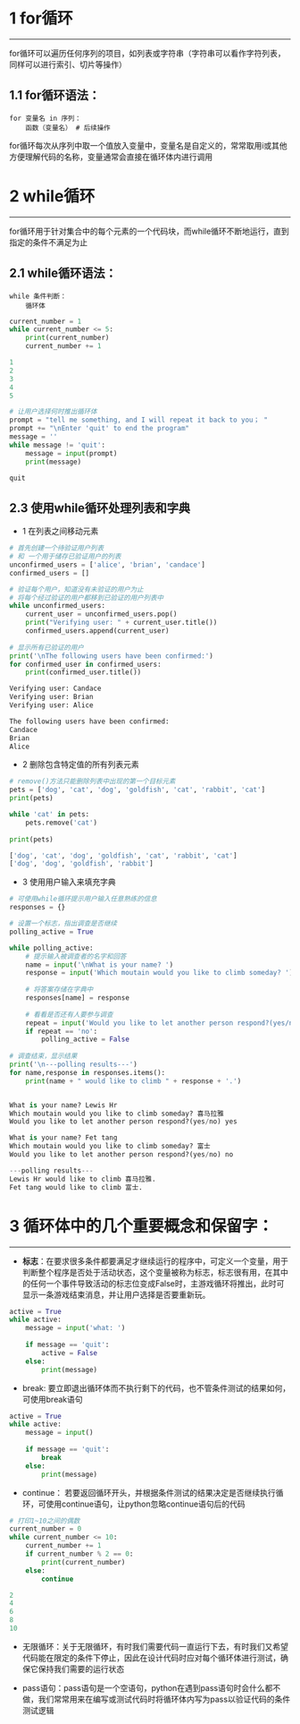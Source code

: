 # 1 for循环

------------

for循环可以遍历任何序列的项目，如列表或字符串（字符串可以看作字符列表，同样可以进行索引、切片等操作）

## 1.1 for循环语法：
```
for 变量名 in 序列：
    函数（变量名） # 后续操作
```
for循环每次从序列中取一个值放入变量中，变量名是自定义的，常常取用i或其他方便理解代码的名称，变量通常会直接在循环体内进行调用


# 2 while循环

--------------

for循环用于针对集合中的每个元素的一个代码块，而while循环不断地运行，直到指定的条件不满足为止

## 2.1 while循环语法：
```
while 条件判断：
    循环体
```


```python
current_number = 1
while current_number <= 5:
    print(current_number)
    current_number += 1

1
2
3
4
5
```


```python
# 让用户选择何时推出循环体
prompt = "tell me something, and I will repeat it back to you； "
prompt += "\nEnter 'quit' to end the program"
message = ''
while message != 'quit':
    message = input(prompt)
    print(message)

quit
```


## 2.3 使用while循环处理列表和字典

- 1 在列表之间移动元素


```python
# 首先创建一个待验证用户列表
# 和 一个用于储存已验证用户的列表
unconfirmed_users = ['alice', 'brian', 'candace']
confirmed_users = []

# 验证每个用户，知道没有未验证的用户为止
# 将每个经过验证的用户都移到已验证的用户列表中
while unconfirmed_users:
    current_user = unconfirmed_users.pop()
    print("Verifying user: " + current_user.title())
    confirmed_users.append(current_user)
    
# 显示所有已验证的用户
print('\nThe following users have been confirmed:')
for confirmed_user in confirmed_users:
    print(confirmed_user.title())

Verifying user: Candace
Verifying user: Brian
Verifying user: Alice

The following users have been confirmed:
Candace
Brian
Alice
```


- 2 删除包含特定值的所有列表元素


```python
# remove()方法只能删除列表中出现的第一个目标元素
pets = ['dog', 'cat', 'dog', 'goldfish', 'cat', 'rabbit', 'cat']
print(pets)

while 'cat' in pets:
    pets.remove('cat')
    
print(pets)

['dog', 'cat', 'dog', 'goldfish', 'cat', 'rabbit', 'cat']
['dog', 'dog', 'goldfish', 'rabbit']
```

    

- 3 使用用户输入来填充字典


```python
# 可使用while循环提示用户输入任意熟练的信息
responses = {}

# 设置一个标志，指出调查是否继续
polling_active = True

while polling_active:
    # 提示输入被调查者的名字和回答
    name = input('\nWhat is your name? ')
    response = input('Which moutain would you like to climb someday? ')
    
    # 将答案存储在字典中
    responses[name] = response
    
    # 看看是否还有人要参与调查
    repeat = input('Would you like to let another person respond?(yes/no) ')
    if repeat == 'no':
        polling_active = False
        
# 调查结束，显示结果
print('\n---polling results---')
for name,response in responses.items():
    print(name + " would like to climb " + response + '.')


What is your name? Lewis Hr
Which moutain would you like to climb someday? 喜马拉雅
Would you like to let another person respond?(yes/no) yes

What is your name? Fet tang
Which moutain would you like to climb someday? 富士
Would you like to let another person respond?(yes/no) no

---polling results---
Lewis Hr would like to climb 喜马拉雅.
Fet tang would like to climb 富士.
```

    

# 3 循环体中的几个重要概念和保留字：

------------------------------

- **标志**：在要求很多条件都要满足才继续运行的程序中，可定义一个变量，用于判断整个程序是否处于活动状态，这个变量被称为标志，标志很有用，在其中的任何一个事件导致活动的标志位变成False时，主游戏循环将推出，此时可显示一条游戏结束消息，并让用户选择是否要重新玩。


```python
active = True
while active:
    message = input('what: ')
    
    if message == 'quit':
        active = False
    else:
        print(message)
```

- break: 要立即退出循环体而不执行剩下的代码，也不管条件测试的结果如何，可使用break语句


```python
active = True
while active:
    message = input()
    
    if message == 'quit':
        break
    else:
        print(message)
```

- continue： 若要返回循环开头，并根据条件测试的结果决定是否继续执行循环，可使用continue语句，让python忽略continue语句后的代码


```python
# 打印1~10之间的偶数
current_number = 0
while current_number <= 10:
    current_number += 1
    if current_number % 2 == 0:
        print(current_number)
    else:
        continue

2
4
6
8
10
```


- 无限循环：关于无限循环，有时我们需要代码一直运行下去，有时我们又希望代码能在限定的条件下停止，因此在设计代码时应对每个循环体进行测试，确保它保持我们需要的运行状态

- pass语句：pass语句是一个空语句，python在遇到pass语句时会什么都不做，我们常常用来在编写或测试代码时将循环体内写为pass以验证代码的条件测试逻辑
